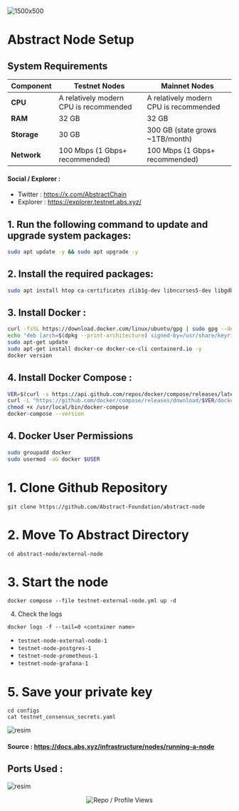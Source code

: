 ![1500x500](https://github.com/user-attachments/assets/d4754dff-ea86-409d-b5f5-bc1114c1394e)


# Abstract Node Setup 

## System Requirements

| Component        | Testnet Nodes              | Mainnet Nodes                         |
|------------------|----------------------------|---------------------------------------|
| **CPU**          | A relatively modern CPU is recommended | A relatively modern CPU is recommended |
| **RAM**          | 32 GB                     | 32 GB                                 |
| **Storage**      | 30 GB                     | 300 GB (state grows ~1TB/month)       |
| **Network**      | 100 Mbps (1 Gbps+ recommended) | 100 Mbps (1 Gbps+ recommended)        |

#### Social / Explorer : 

- Twitter : https://x.com/AbstractChain
- Explorer : https://explorer.testnet.abs.xyz/

## 1. Run the following command to update and upgrade system packages:

```bash
sudo apt update -y && sudo apt upgrade -y
```
## 2. Install the required packages:

```bash
sudo apt install htop ca-certificates zlib1g-dev libncurses5-dev libgdbm-dev libnss3-dev tmux iptables curl nvme-cli git wget make jq libleveldb-dev build-essential pkg-config ncdu tar clang bsdmainutils lsb-release libssl-dev libreadline-dev libffi-dev jq gcc screen unzip lz4 -y
```
## 3. Install Docker : 

```bash
curl -fsSL https://download.docker.com/linux/ubuntu/gpg | sudo gpg --dearmor -o /usr/share/keyrings/docker-archive-keyring.gpg
echo "deb [arch=$(dpkg --print-architecture) signed-by=/usr/share/keyrings/docker-archive-keyring.gpg] https://download.docker.com/linux/ubuntu $(lsb_release -cs) stable" | sudo tee /etc/apt/sources.list.d/docker.list > /dev/null
sudo apt-get update
sudo apt-get install docker-ce docker-ce-cli containerd.io -y
docker version
```

## 4. Install Docker Compose : 

```bash
VER=$(curl -s https://api.github.com/repos/docker/compose/releases/latest | grep tag_name | cut -d '"' -f 4)
curl -L "https://github.com/docker/compose/releases/download/$VER/docker-compose-$(uname -s)-$(uname -m)" -o /usr/local/bin/docker-compose
chmod +x /usr/local/bin/docker-compose
docker-compose --version
```

## 4. Docker User Permissions

```bash
sudo groupadd docker
sudo usermod -aG docker $USER
```

# 1. Clone Github Repository
```
git clone https://github.com/Abstract-Foundation/abstract-node
```
# 2. Move To Abstract Directory
```
cd abstract-node/external-node
```
# 3. Start the node
```
docker compose --file testnet-external-node.yml up -d
```
4. Check the logs
```
docker logs -f --tail=0 <container name>
```
- `testnet-node-external-node-1`
- `testnet-node-postgres-1`
- `testnet-node-prometheus-1`
- `testnet-node-grafana-1`

# 5. Save your private key

```
cd configs
cat testnet_consensus_secrets.yaml
```

![resim](https://github.com/user-attachments/assets/b7570ec2-b9d1-4f76-a8fa-b6db73041593)

#### Source : https://docs.abs.xyz/infrastructure/nodes/running-a-node

## Ports Used : 

![resim](https://github.com/user-attachments/assets/3cd95943-34e6-4db2-91db-f7aee1711c19)

<p align="center">
  <img src="https://komarev.com/ghpvc/?username=FurkanL0&style=flat-square&color=brightgreen&label=Profile+Views+/+Repo+Views+" alt="Repo / Profile Views" />
</p>

